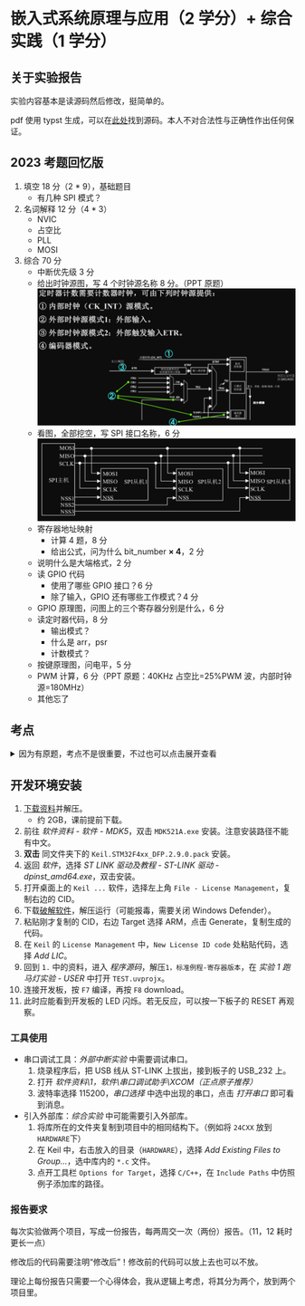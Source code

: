 # 嵌入式系统原理与应用（2 学分）+ 综合实践（1 学分）

## 关于实验报告

实验内容基本是读源码然后修改，挺简单的。

pdf 使用 typst 生成，可以在[此处](https://github.com/lxl66566/my-college-files/tree/main/信息科学与工程学院/嵌入式系统)找到源码。本人不对合法性与正确性作出任何保证。

## 2023 考题回忆版

1. 填空 18 分（2 \* 9），基础题目
   - 有几种 SPI 模式？
2. 名词解释 12 分（4 \* 3）
   - NVIC
   - 占空比
   - PLL
   - MOSI
3. 综合 70 分
   - 中断优先级 3 分
   - 给出时钟源图，写 4 个时钟源名称 8 分。（PPT 原题） ![时钟源图](./static/2.png)
   - 看图，全部挖空，写 SPI 接口名称，6 分 ![原理图](./static/1.png)
   - 寄存器地址映射
     - 计算 4 题，8 分
     - 给出公式，问为什么 bit_number **× 4**，2 分
   - 说明什么是大端格式，2 分
   - 读 GPIO 代码
     - 使用了哪些 GPIO 接口？6 分
     - 除了输入，GPIO 还有哪些工作模式？4 分
   - GPIO 原理图，问图上的三个寄存器分别是什么，6 分
   - 读定时器代码，8 分
     - 输出模式？
     - 什么是 arr，psr
     - 计数模式？
   - 按键原理图，问电平，5 分
   - PWM 计算，6 分（PPT 原题：40KHz 占空比=25%PWM 波，内部时钟源=180MHz）
   - 其他忘了

## 考点

<details><summary>因为有原题，考点不是很重要，不过也可以点击展开查看</summary>

重点复习代码：GPIO，定时器中断。给代码考作用（ppt 代码 + 实验代码）。

1. 基本概念，嵌入式系统举例，开发环境举例，如何打断点调试。
2. 大端小端必考，位带映射必考
3. 微控制器常识
   - 开发工具：FPLINK
   - 时钟系统，RTC，timer
   - 芯片大致架构
   - 复位有哪几种，来源有哪些
4. GPIO
   - 解释：通用输入输出
   - **内部构造图**，简单描述过程
   - GPIO 有哪些寄存器
   - **GPIO 的 8 个工作模式**
   - **代码**
5. NVIC
   - 介绍
   - **优先级**
   - 代码
6. 外部中断/事件控制器（EXTI）
   - 非重点
7. 定时器（重点）
   - 用途
   - 结构（重点）
   - 有哪些时钟源
   - 时基单元
   - 计数模式
   - PWM 谁控制周期，谁控制占空比
   - 输出模式
   - 定时的计算
8. IIC
   - 开始/结束信号
   - 主机发送/接收数据流程
9. SPI
   - 四个信号
   - 总线连接

</details>

## 开发环境安装

<!-- prettier-ignore -->
1. [下载资料](https://cs.e.ecust.edu.cn/download/5a403808a967b666b1e9ce9ac88429b5)并解压。
   - 约 2GB，课前提前下载。
2. 前往 _软件资料 - 软件 - MDK5_，双击 `MDK521A.exe` 安装。注意安装路径不能有中文。
3. **双击** 同文件夹下的 `Keil.STM32F4xx_DFP.2.9.0.pack` 安装。
4. 返回 _软件_，选择 _ST LINK 驱动及教程 - ST-LINK 驱动 - dpinst\_amd64.exe_，双击安装。
5. 打开桌面上的 `Keil ...` 软件，选择左上角 `File - License Management`，复制右边的 CID。
6. 下载[破解软件](https://cs.e.ecust.edu.cn/download/3b4d80b99923984b0d52f1788b5359bc)，解压运行（可能报毒，需要关闭 Windows Defender）。
7. 粘贴刚才复制的 CID，右边 Target 选择 ARM，点击 Generate，复制生成的代码。
8. 在 `Keil` 的 `License Management` 中，`New License ID code` 处粘贴代码，选择 _Add LIC_。
9. 回到 `1.` 中的资料，进入 _程序源码_，解压`1，标准例程-寄存器版本`，在 _实验 1 跑马灯实验 - USER_ 中打开 `TEST.uvprojx`。
10. 连接开发板，按 `F7` 编译，再按 `F8` download。
11. 此时应能看到开发板的 LED 闪烁。若无反应，可以按一下板子的 RESET 再观察。

### 工具使用

- 串口调试工具：_外部中断实验_ 中需要调试串口。
  1. 烧录程序后，把 USB 线从 ST-LINK 上拔出，接到板子的 USB_232 上。
  2. 打开 _软件资料\1，软件\串口调试助手\XCOM（正点原子推荐）_
  3. 波特率选择 115200，_串口选择_ 中选中出现的串口，点击 _打开串口_ 即可看到消息。
- 引入外部库：_综合实验_ 中可能需要引入外部库。
  1. 将库所在的文件夹复制到项目中的相同结构下。（例如将 `24CXX` 放到 `HARDWARE`下）
  2. 在 Keil 中，右击放入的目录（`HARDWARE`），选择 _Add Existing Files to Group..._，选中库内的 `*.c` 文件。
  3. 点开工具栏 `Options for Target`，选择 `C/C++`，在 `Include Paths` 中仿照例子添加库的路径。

### 报告要求

每次实验做两个项目，写成一份报告，每两周交一次（两份）报告。（11，12 耗时更长一点）

修改后的代码需要注明“修改后”！修改前的代码可以放上去也可以不放。

理论上每份报告只需要一个心得体会，我从逻辑上考虑，将其分为两个，放到两个项目里。
